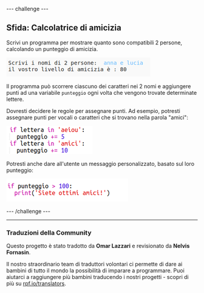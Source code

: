 --- challenge ---

## Sfida: Calcolatrice di amicizia

Scrivi un programma per mostrare quanto sono compatibili 2 persone, calcolando un punteggio di amicizia.

![screenshot](images/messages-friends.png)

Il programma può scorrere ciascuno dei caratteri nei 2 nomi e aggiungere punti ad una variabile `punteggio` ogni volta che vengono trovate determinate lettere.

Dovresti decidere le regole per assegnare punti. Ad esempio, potresti assegnare punti per vocali o caratteri che si trovano nella parola "amici":

![screenshot](images/messages-friends-code.png)

Potresti anche dare all'utente un messaggio personalizzato, basato sul loro punteggio:

![screenshot](images/messages-best-friends.png)

--- /challenge ---

***
### Traduzioni della Community 

Questo progetto è stato tradotto da **Omar Lazzari** e revisionato da **Nelvis Fornasin**. 

Il nostro straordinario team di traduttori volontari ci permette di dare ai bambini di tutto il mondo la possibilità di imparare a programmare. Puoi aiutarci a raggiungere più bambini traducendo i nostri progetti - scopri di più su [rpf.io/translators](https://rpf.io/translators).
